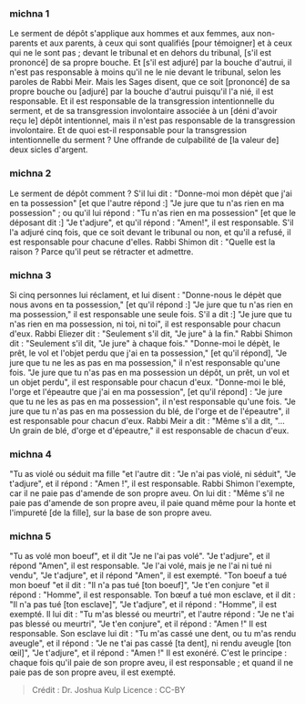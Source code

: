 
### michna 1
Le serment de dépôt s'applique aux hommes et aux femmes, aux non-parents et aux parents, à ceux qui sont qualifiés [pour témoigner] et à ceux qui ne le sont pas ; devant le tribunal et en dehors du tribunal, [s'il est prononcé] de sa propre bouche. Et [s'il est adjuré] par la bouche d'autrui, il n'est pas responsable à moins qu'il ne le nie devant le tribunal, selon les paroles de Rabbi Meir. Mais les Sages disent, que ce soit [prononcé] de sa propre bouche ou [adjuré] par la bouche d'autrui puisqu'il l'a nié, il est responsable. Et il est responsable de la transgression intentionnelle du serment, et de sa transgression involontaire associée à un [déni d'avoir reçu le] dépôt intentionnel, mais il n'est pas responsable de la transgression involontaire. Et de quoi est-il responsable pour la transgression intentionnelle du serment ? Une offrande de culpabilité de [la valeur de] deux sicles d'argent.

### michna 2
Le serment de dépôt comment ? S'il lui dit : "Donne-moi mon dépèt que j'ai en ta possession" [et que l'autre répond :] "Je jure que tu n'as rien en ma possession" ; ou qu'il lui répond : "Tu n'as rien en ma possession" [et que le déposant dit :] "Je t'adjure", et qu'il répond : "Amen!", il est responsable. S'il l'a adjuré cinq fois, que ce soit devant le tribunal ou non, et qu'il a refusé, il est responsable pour chacune d'elles. Rabbi Shimon dit :  "Quelle est la raison ? Parce qu'il peut se rétracter et admettre.

### michna 3
Si cinq personnes lui réclament, et lui disent : "Donne-nous le dépèt que nous avons en ta possession," [et qu'il répond :] "Je jure que tu n'as rien en ma possession," il est responsable une seule fois. S'il a dit :] "Je jure que tu n'as rien en ma possession, ni toi, ni toi", il est responsable pour chacun d'eux. Rabbi Eliezer dit :  "Seulement s'il dit, "Je jure" à la fin." Rabbi Shimon dit : "Seulement s'il dit, "Je jure" à chaque fois." "Donne-moi le dépèt, le prêt, le vol et l'objet perdu que j'ai en ta possession," [et qu'il répond], "Je jure que tu ne les as pas en ma possession," il n'est responsable qu'une fois. "Je jure que tu n'as pas en ma possession un dépôt, un prêt, un vol et un objet perdu", il est responsable pour chacun d'eux. "Donne-moi le blé, l'orge et l'épeautre que j'ai en ma possession", [et qu'il répond] : "Je jure que tu ne les as pas en ma possession", il n'est responsable qu'une fois. "Je jure que tu n'as pas en ma possession du blé, de l'orge et de l'épeautre", il est responsable pour chacun d'eux. Rabbi Meir a dit :  "Même s'il a dit, "... Un grain de blé, d'orge et d'épeautre," il est responsable de chacun d'eux.

### michna 4
"Tu as violé ou séduit ma fille "et l'autre dit : "Je n'ai pas violé, ni séduit", "Je t'adjure", et il répond : "Amen !", il est responsable. Rabbi Shimon l'exempte, car il ne paie pas d'amende de son propre aveu. On lui dit :  "Même s'il ne paie pas d'amende de son propre aveu, il paie quand même pour la honte et l'impureté [de la fille], sur la base de son propre aveu.

### michna 5
"Tu as volé mon boeuf", et il dit "Je ne l'ai pas volé". "Je t'adjure", et il répond "Amen", il est responsable. "Je l'ai volé, mais je ne l'ai ni tué ni vendu", "Je t'adjure", et il répond "Amen", il est exempté. "Ton boeuf a tué mon boeuf "et il dit : "Il n'a pas tué [ton boeuf]", "Je t'en conjure "et il répond : "Homme", il est responsable. Ton bœuf a tué mon esclave, et il dit : "Il n'a pas tué [ton esclave]", "Je t'adjure", et il répond : "Homme", il est exempté. Il lui dit : "Tu m'as blessé ou meurtri", et l'autre répond : "Je ne t'ai pas blessé ou meurtri", "Je t'en conjure", et il répond : "Amen !" Il est responsable. Son esclave lui dit : "Tu m'as cassé une dent, ou tu m'as rendu aveugle", et il répond : "Je ne t'ai pas cassé [ta dent], ni rendu aveugle [ton œil]", "Je t'adjure", et il répond : "Amen !" Il est exonéré. C'est le principe : chaque fois qu'il paie de son propre aveu, il est responsable ; et quand il ne paie pas de son propre aveu, il est exempté.

>Crédit : Dr. Joshua Kulp
>Licence : CC-BY